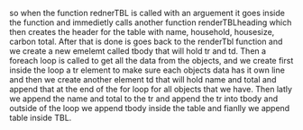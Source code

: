so when the function rednerTBL is called with an arguement it goes inside the function and immedietly calls another function renderTBLheading which then creates the header for the table with name, household, housesize, carbon total. After that is done is goes back to the renderTbl function and we create a new emelemt called tbody that will hold tr and td. Then a foreach loop is called to get all the data from the objects, and we create first inside the loop a tr element to make sure each objects data has it own line and then we create another element td that will hold name and total and append that at the end of the for loop for all objects that we have. Then latly we append the name and total to the tr and append the tr into tbody and outside of the loop we append tbody inside the table and fianlly we append table inside TBL.
